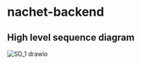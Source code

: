 # nachet-backend

## High level sequence diagram
![SD_1 drawio](https://github.com/ai-cfia/nachet-backend/assets/19809069/a3352b5e-9b6c-437a-ad86-0aafbd3fd253)
